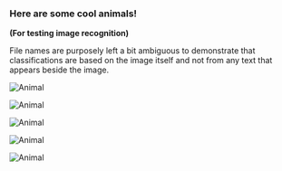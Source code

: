 ### Here are some cool animals!

**(For testing image recognition)**

File names are purposely left a bit ambiguous to demonstrate that classifications are based on the image itself and not from any text that appears beside the image.

![](https://raw.githubusercontent.com/TensorPy/TensorPy/master/sample_images/bird_animal.jpg "Animal")

![](https://raw.githubusercontent.com/TensorPy/TensorPy/master/sample_images/cat_animal.jpg "Animal")

![](https://raw.githubusercontent.com/TensorPy/TensorPy/master/sample_images/happy_animal.jpg "Animal")

![](https://raw.githubusercontent.com/TensorPy/TensorPy/master/sample_images/reptile_animal.jpg "Animal")

![](https://raw.githubusercontent.com/TensorPy/TensorPy/master/sample_images/water_animal.jpg "Animal")
